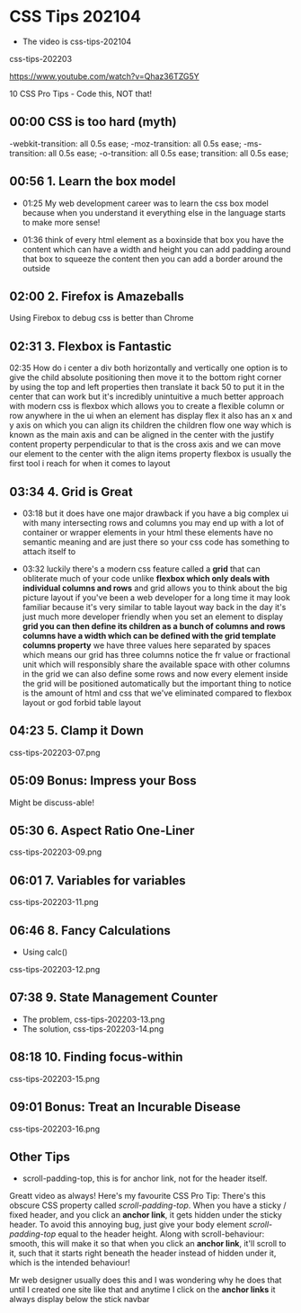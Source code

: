 
# CSS Tips 202104

- The video is css-tips-202104

css-tips-202203

https://www.youtube.com/watch?v=Qhaz36TZG5Y

10 CSS Pro Tips - Code this, NOT that!

## 00:00 CSS is too hard (myth)


-webkit-transition: all 0.5s ease;
-moz-transition: all 0.5s ease;
-ms-transition: all 0.5s ease;
-o-transition: all 0.5s ease;
transition: all 0.5s ease;


## 00:56 1. Learn the box model

- 01:25
My web development career was to learn the css box model because when you understand it everything else in the language starts to make more sense!

- 01:36 
think of every html element as a boxinside that box you have the content which can have a width and height you can add padding  around that box to squeeze the content then you can add a border around the outside

## 02:00 2. Firefox is Amazeballs

Using Firebox to debug css is better than Chrome

## 02:31 3. Flexbox is Fantastic

02:35
How do i center a div both horizontally and vertically one option is to give the child absolute positioning then move it to the bottom right corner by using the top and left properties then translate it back 50 to put it in the center that can work but it's incredibly unintuitive a much better approach with modern css is flexbox which allows you to create a flexible column or row anywhere in the ui when an element has display flex it also has an x and y axis on which you can align its children the children flow one way which is known as the main axis and can be aligned in the center with the justify content property perpendicular to that is the cross axis and we can move our element to the center with the align items property flexbox is usually the first tool i reach for when it comes to layout


## 03:34 4. Grid is Great

- 03:18
but it does have one major drawback if you have a big complex ui with many intersecting rows and columns you may end up with a lot of container or wrapper elements in your html these elements have no semantic meaning and are just there so your css code has something to attach itself to

- 03:32
luckily there's a modern css feature called a **grid** that can obliterate much of your code unlike **flexbox which only deals with individual columns and rows** and grid allows you to think about the big picture layout if you've been a web developer for a long time it may look familiar because it's very similar to table layout way back in the day it's just much more developer friendly when you set an element to display **grid you can then define its children as a bunch of columns and rows columns have a width which can be defined with the grid template columns property** we have three values here separated by spaces which means our grid has three columns notice the fr value or fractional unit which will responsibly share the available space with other columns in the grid we can also define some rows and now every element inside the grid will be positioned automatically but the important thing to notice is the amount of html and css that we've eliminated compared to flexbox layout or god forbid table layout

## 04:23 5. Clamp it Down

css-tips-202203-07.png


## 05:09 Bonus: Impress your Boss

Might be discuss-able!

## 05:30 6. Aspect Ratio One-Liner

css-tips-202203-09.png

## 06:01 7. Variables for variables

css-tips-202203-11.png

## 06:46 8. Fancy Calculations

- Using calc()

css-tips-202203-12.png

## 07:38 9. State Management Counter

- The problem, css-tips-202203-13.png
- The solution, css-tips-202203-14.png

## 08:18 10. Finding focus-within

css-tips-202203-15.png

## 09:01 Bonus: Treat an Incurable Disease

css-tips-202203-16.png


## Other Tips

- scroll-padding-top, this is for anchor link, not for the header itself.

Greatt video as always! Here's my favourite CSS Pro Tip: There's this obscure CSS property called *scroll-padding-top*. When you have a sticky / fixed header, and you click an **anchor link**, it gets hidden under the sticky header. To avoid this annoying bug, just give your body element *scroll-padding-top* equal to the header height. Along with scroll-behaviour: smooth, this will make it so that when you click an **anchor link**, it'll scroll to it, such that it starts right beneath the header instead of hidden under it, which is the intended behaviour!

Mr web designer usually does this and I was wondering why he does that until I created one site like that and anytime I click on the **anchor links** it always display below the stick navbar

